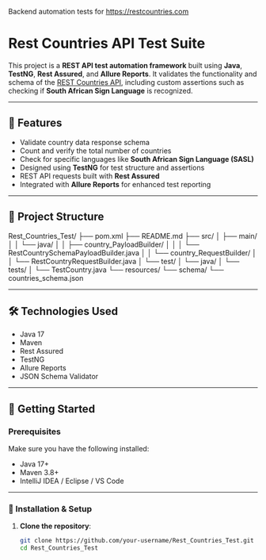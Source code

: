 Backend automation tests for https://restcountries.com 

# Rest Countries API Test Suite

This project is a **REST API test automation framework** built using **Java**, **TestNG**, **Rest Assured**, and **Allure Reports**. It validates the functionality and schema of the [REST Countries API](https://restcountries.com/), including custom assertions such as checking if **South African Sign Language** is recognized.

---

## 📌 Features

- Validate country data response schema
- Count and verify the total number of countries
- Check for specific languages like **South African Sign Language (SASL)**
- Designed using **TestNG** for test structure and assertions
- REST API requests built with **Rest Assured**
- Integrated with **Allure Reports** for enhanced test reporting

---

## 📁 Project Structure

Rest_Countries_Test/
├── pom.xml
├── README.md
├── src/
│ ├── main/
│ │ └── java/
│ │ ├── country_PayloadBuilder/
│ │ │ └── RestCountrySchemaPayloadBuilder.java
│ │ └── country_RequestBuilder/
│ │ └── RestCountryRequestBuilder.java
│ └── test/
│ └── java/
│ └── tests/
│ └── TestCountry.java
└── resources/
└── schema/
└── countries_schema.json


---

## 🛠️ Technologies Used

- Java 17
- Maven
- Rest Assured
- TestNG
- Allure Reports
- JSON Schema Validator

---

## 🚀 Getting Started

### Prerequisites

Make sure you have the following installed:

- Java 17+
- Maven 3.8+
- IntelliJ IDEA / Eclipse / VS Code

---

### 🧾 Installation & Setup

1. **Clone the repository**:
   ```bash
   git clone https://github.com/your-username/Rest_Countries_Test.git
   cd Rest_Countries_Test



